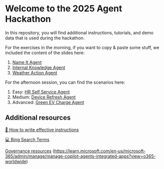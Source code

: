# Welcome to the 2025 Agent Hackathon

In this repository, you will find additional instructions, tutorials, and demo data that is used during the hackathon.

For the exercises in the morning, if you want to copy & paste some stuff, we included the content of the slides here:

1. [Name It Agent](solutions/name_it_agent.md)
2. [Internal Knowledge Agent](solutions/internal_kb_agent.md)
3. [Weather Action Agent](weather_actions.md)

For the afternoon session, you can find the scenarios here:

1. Easy: [HR Self Service Agent](solutions/HR%20Self%20Service%20Agent/HR%20Function%20Agent_June2025.pdf)
2. Medium: [Device Refresh Agent](solutions/Device%20Refresh%20Agent%20Lab/DeviceRefreshAgentLab_June25.pdf)
3. Advanced: [Green EV Charge Agent](gsi_tutorial.md)

## Additional resources

[🧠 How to write effective instructions](https://learn.microsoft.com/en-us/microsoft-365-copilot/extensibility/declarative-agent-instructions)

[💻 Bing Search Terms](bing_search_terms.md)

[Governance resources](https://adoption.microsoft.com/files/copilot-studio/Agent-governance-whitepaper.pdf)
(https://learn.microsoft.com/en-us/microsoft-365/admin/manage/manage-copilot-agents-integrated-apps?view=o365-worldwide)
